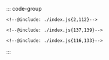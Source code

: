 ::: code-group
```js:line-numbers [JavaScript]
<!--@include: ./index.js{2,112}-->
```

```html:line-numbers [HTML]
<!--@include: ./index.js{137,139}-->
```

```css:line-numbers [index.css]
<!--@include: ./index.js{116,133}-->
```
:::